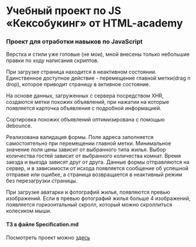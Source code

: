 # Учебный проект по JS «Кексобукинг» от HTML-academy

### Проект для отработки навыков по JavaScript

Верстка и стили уже готовые (не мои), мной внесены только небольшие правки по ходу написания скриптов.

При загрузке страница находится в неактивном состоянии. Единственное доступное действие - перемещение главной метки(drag n drop), которое приводит страницу в активное состояние.

На основе данных, загруженных с сервера посредством XHR, создаются метки похожих объявлений, при нажатии на которые появляется карточка объявления с подробной информацией.

Сортировка похожих объявлений оптимизирована с помощью debounce.

Реализована валидация формы. Поле адреса заполняется самостоятельно при перемещении главной метки. Минимальное значение поля цены зависит от выбранного типа жилья. Выбор количества гостей зависит от выбранного количества комнат. Время заезда и выезда зависят друг от друга. Данные формы отправляются на сервер, и в зависимости от исхода появляется сообщение об успешной отправке или ошибке, а страница возвращается в неактивный режим без перезагрузки страницы.

При загрузке аватарки и фотографий жилья, появляются превью изображений.
Если в превью фотографий жилья больше 4 изображений, появляется горизонтальный скролл, который можно скроллиться колесиком мыши.

#### ТЗ в файле Specification.md

Посмотреть проект можно [здесь](https://little-red-panda.github.io/keksobooking_js/)
